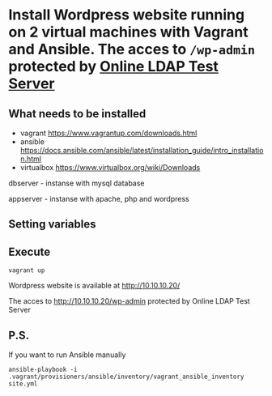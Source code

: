 
# Install Wordpress website running on 2 virtual machines with Vagrant and Ansible. The acces to `/wp-admin` protected by [Online LDAP Test Server](https://www.forumsys.com/tutorials/integration-how-to/ldap/online-ldap-test-server/)

## What needs to be installed
* vagrant https://www.vagrantup.com/downloads.html
* ansible https://docs.ansible.com/ansible/latest/installation_guide/intro_installation.html
* virtualbox https://www.virtualbox.org/wiki/Downloads


dbserver - instanse with mysql database

appserver - instanse with apache, php and wordpress

## Setting variables



## Execute

```
vagrant up
```

Wordpress website is available at http://10.10.10.20/

The acces to http://10.10.10.20/wp-admin protected by Online LDAP Test Server


## P.S.

If you want to run Ansible manually 
```
ansible-playbook -i .vagrant/provisioners/ansible/inventory/vagrant_ansible_inventory site.yml
```